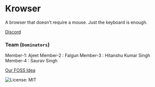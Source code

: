 # Krowser

A browser that doesn't require a mouse. Just the keyboard is enough.

[Discord](https://discord.com/channels/1240316163020292126/1342367363885957170)

### Team (`Dominators`)

Member-1: Ajeet
Member-2 : Falgun
Member-3 : Hitanshu Kumar Singh
Member-4 : Saurav Singh

[Our FOSS Idea](https://fossunited.org/hack/fosshack25/p/gu6i7f7503)


![License: MIT](https://img.shields.io/badge/License-MIT-yellow.svg)
